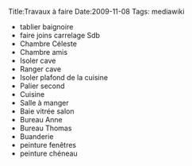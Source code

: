 Title:Travaux à faire
Date:2009-11-08
Tags:  mediawiki

-   tablier baignoire
-   faire joins carrelage Sdb
-   Chambre Céleste
-   Chambre amis
-   Isoler cave
-   Ranger cave
-   Isoler plafond de la cuisine
-   Palier second
-   Cuisine
-   Salle à manger
-   Baie vitrée salon
-   Bureau Anne
-   Bureau Thomas
-   Buanderie
-   peinture fenêtres
-   peinture chéneau

